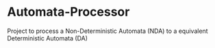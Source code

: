 # Automata-Processor
Project to process a Non-Deterministic Automata (NDA) to a equivalent Deterministic Automata (DA)
